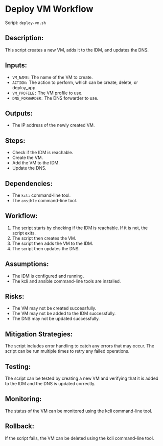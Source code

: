 # Deploy VM Workflow

Script: `deploy-vm.sh`

## Description: 
This script creates a new VM, adds it to the IDM, and updates the DNS.

## Inputs:

* `VM_NAME:` The name of the VM to create.
* `ACTION:` The action to perform, which can be create, delete, or deploy_app.
* `VM_PROFILE:` The VM profile to use.
* `DNS_FORWARDER:` The DNS forwarder to use.

## Outputs:

* The IP address of the newly created VM.

## Steps:

* Check if the IDM is reachable.
* Create the VM.
* Add the VM to the IDM.
* Update the DNS.

## Dependencies:
  
* The `kcli` command-line tool.
* The `ansible` command-line tool.

## Workflow:

1. The script starts by checking if the IDM is reachable. If it is not, the script exits.
2. The script then creates the VM.
3. The script then adds the VM to the IDM.
4. The script then updates the DNS.

## Assumptions:

* The IDM is configured and running.
* The kcli and ansible command-line tools are installed.

## Risks:

* The VM may not be created successfully.
* The VM may not be added to the IDM successfully.
* The DNS may not be updated successfully.

## Mitigation Strategies:

The script includes error handling to catch any errors that may occur.
The script can be run multiple times to retry any failed operations.

## Testing:

The script can be tested by creating a new VM and verifying that it is added to the IDM and the DNS is updated correctly.

## Monitoring:

The status of the VM can be monitored using the kcli command-line tool.

## Rollback:

If the script fails, the VM can be deleted using the kcli command-line tool.
